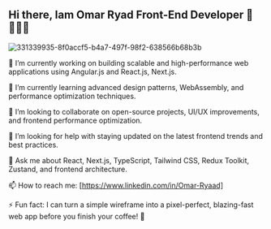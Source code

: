 ## Hi there, Iam Omar Ryad Front-End Developer 👋👨🏻‍💻

![331339935-8f0accf5-b4a7-497f-98f2-638566b68b3b](https://github.com/user-attachments/assets/5ff8e3cf-3ad6-48bf-b9b1-eb71c54fcfba)


🔭 I’m currently working on building scalable and high-performance web applications using Angular.js and React.js, Next.js.

🌱 I’m currently learning advanced design patterns, WebAssembly, and performance optimization techniques.

👯 I’m looking to collaborate on open-source projects, UI/UX improvements, and frontend performance optimization.

🤔 I’m looking for help with staying updated on the latest frontend trends and best practices.

💬 Ask me about React, Next.js, TypeScript, Tailwind CSS, Redux Toolkit, Zustand, and frontend architecture.

📫 How to reach me: [https://www.linkedin.com/in/Omar-Ryaad]

⚡ Fun fact: I can turn a simple wireframe into a pixel-perfect, blazing-fast web app before you finish your coffee! 🚀

